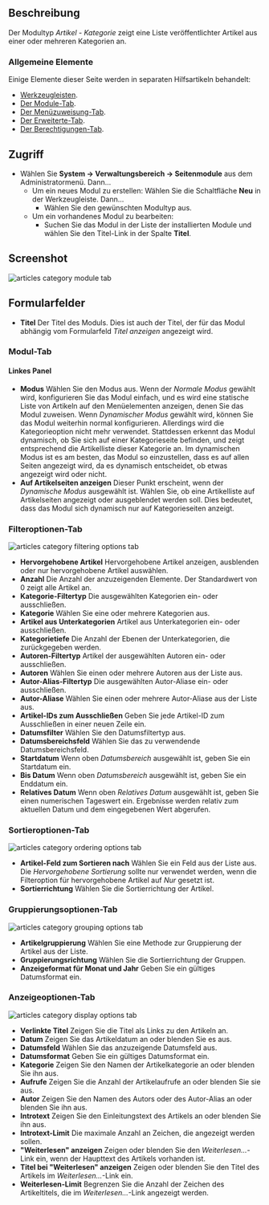 <!-- Filename: Help4.x:Site_Modules:_Articles_-_Category / Display title: Module: Beiträge – Kategorie -->

## Beschreibung

Der Modultyp *Artikel - Kategorie* zeigt eine Liste veröffentlichter
Artikel aus einer oder mehreren Kategorien an.

### Allgemeine Elemente

Einige Elemente dieser Seite werden in separaten Hilfsartikeln behandelt:

* [Werkzeugleisten](jdocmanual?article=help/common-elements/toolbars).
* [Der Module-Tab](jdocmanual?article=help/modules/modules-module-tab).
* [Der Menüzuweisung-Tab](jdocmanual?article=help/modules/modules-menu-assignment-tab).
* [Der Erweiterte-Tab](jdocmanual?article=help/modules/modules-advanced-tab).
* [Der Berechtigungen-Tab](jdocmanual?article=help/common-elements/edit-permissions).

<!-- ToDo: Ein Tutorial zur Verwendung dieses Moduls -->

## Zugriff

- Wählen Sie **System → Verwaltungsbereich → Seitenmodule** aus dem Administratormenü. Dann...
  - Um ein neues Modul zu erstellen: Wählen Sie die Schaltfläche **Neu** in der Werkzeugleiste. Dann...
    - Wählen Sie den gewünschten Modultyp aus.
  - Um ein vorhandenes Modul zu bearbeiten:
    - Suchen Sie das Modul in der Liste der installierten Module und wählen Sie den Titel-Link in der Spalte **Titel**.

## Screenshot

![articles category module tab](../../../de/images/modules-site/modules-articles-category-module-tab.png)

## Formularfelder

- **Titel** Der Titel des Moduls. Dies ist auch der Titel, der für das Modul abhängig vom Formularfeld *Titel anzeigen* angezeigt wird.

### Modul-Tab

#### Linkes Panel

- **Modus** Wählen Sie den Modus aus. Wenn der *Normale Modus* gewählt wird, konfigurieren Sie das Modul einfach, und es wird eine statische Liste von Artikeln auf den Menüelementen anzeigen, denen Sie das Modul zuweisen. Wenn *Dynamischer Modus* gewählt wird, können Sie das Modul weiterhin normal konfigurieren. Allerdings wird die Kategorieoption nicht mehr verwendet. Stattdessen erkennt das Modul dynamisch, ob Sie sich auf einer Kategorieseite befinden, und zeigt entsprechend die Artikelliste dieser Kategorie an. Im dynamischen Modus ist es am besten, das Modul so einzustellen, dass es auf allen Seiten angezeigt wird, da es dynamisch entscheidet, ob etwas angezeigt wird oder nicht.
- **Auf Artikelseiten anzeigen** Dieser Punkt erscheint, wenn der *Dynamische Modus* ausgewählt ist. Wählen Sie, ob eine Artikelliste auf Artikelseiten angezeigt oder ausgeblendet werden soll. Dies bedeutet, dass das Modul sich dynamisch nur auf Kategorieseiten anzeigt.

### Filteroptionen-Tab

![articles category filtering options tab](../../../en/images/modules-site/modules-articles-category-filtering-options-tab.png)

- **Hervorgehobene Artikel** Hervorgehobene Artikel anzeigen, ausblenden oder nur hervorgehobene Artikel auswählen.
- **Anzahl** Die Anzahl der anzuzeigenden Elemente. Der Standardwert von 0 zeigt alle Artikel an.
- **Kategorie-Filtertyp** Die ausgewählten Kategorien ein- oder ausschließen.
- **Kategorie** Wählen Sie eine oder mehrere Kategorien aus.
- **Artikel aus Unterkategorien** Artikel aus Unterkategorien ein- oder ausschließen.
- **Kategorietiefe** Die Anzahl der Ebenen der Unterkategorien, die zurückgegeben werden.
- **Autoren-Filtertyp** Artikel der ausgewählten Autoren ein- oder ausschließen.
- **Autoren** Wählen Sie einen oder mehrere Autoren aus der Liste aus.
- **Autor-Alias-Filtertyp** Die ausgewählten Autor-Aliase ein- oder ausschließen.
- **Autor-Aliase** Wählen Sie einen oder mehrere Autor-Aliase aus der Liste aus.
- **Artikel-IDs zum Ausschließen** Geben Sie jede Artikel-ID zum Ausschließen in einer neuen Zeile ein.
- **Datumsfilter** Wählen Sie den Datumsfiltertyp aus.
- **Datumsbereichsfeld** Wählen Sie das zu verwendende Datumsbereichsfeld.
- **Startdatum** Wenn oben *Datumsbereich* ausgewählt ist, geben Sie ein Startdatum ein.
- **Bis Datum** Wenn oben *Datumsbereich* ausgewählt ist, geben Sie ein Enddatum ein.
- **Relatives Datum** Wenn oben *Relatives Datum* ausgewählt ist, geben Sie einen numerischen Tageswert ein. Ergebnisse werden relativ zum aktuellen Datum und dem eingegebenen Wert abgerufen.

### Sortieroptionen-Tab

![articles category ordering options tab](../../../en/images/modules-site/modules-articles-category-ordering-options-tab.png)

- **Artikel-Feld zum Sortieren nach** Wählen Sie ein Feld aus der Liste aus. Die *Hervorgehobene Sortierung* sollte nur verwendet werden, wenn die Filteroption für hervorgehobene Artikel auf *Nur* gesetzt ist.
- **Sortierrichtung** Wählen Sie die Sortierrichtung der Artikel.

### Gruppierungsoptionen-Tab

![articles category grouping options tab](../../../en/images/modules-site/modules-articles-category-grouping-options-tab.png)

- **Artikelgruppierung** Wählen Sie eine Methode zur Gruppierung der Artikel aus der Liste.
- **Gruppierungsrichtung** Wählen Sie die Sortierrichtung der Gruppen.
- **Anzeigeformat für Monat und Jahr** Geben Sie ein gültiges Datumsformat ein.

### Anzeigeoptionen-Tab

![articles category display options tab](../../../en/images/modules-site/modules-articles-category-display-options-tab.png)

- **Verlinkte Titel** Zeigen Sie die Titel als Links zu den Artikeln an.
- **Datum** Zeigen Sie das Artikeldatum an oder blenden Sie es aus.
- **Datumsfeld** Wählen Sie das anzuzeigende Datumsfeld aus.
- **Datumsformat** Geben Sie ein gültiges Datumsformat ein.
- **Kategorie** Zeigen Sie den Namen der Artikelkategorie an oder blenden Sie ihn aus.
- **Aufrufe** Zeigen Sie die Anzahl der Artikelaufrufe an oder blenden Sie sie aus.
- **Autor** Zeigen Sie den Namen des Autors oder des Autor-Alias an oder blenden Sie ihn aus.
- **Introtext** Zeigen Sie den Einleitungstext des Artikels an oder blenden Sie ihn aus.
- **Introtext-Limit** Die maximale Anzahl an Zeichen, die angezeigt werden sollen.
- **"Weiterlesen" anzeigen** Zeigen oder blenden Sie den *Weiterlesen...*-Link ein, wenn der Haupttext des Artikels vorhanden ist.
- **Titel bei "Weiterlesen" anzeigen** Zeigen oder blenden Sie den Titel des Artikels im *Weiterlesen...*-Link ein.
- **Weiterlesen-Limit** Begrenzen Sie die Anzahl der Zeichen des Artikeltitels, die im *Weiterlesen...*-Link angezeigt werden.
